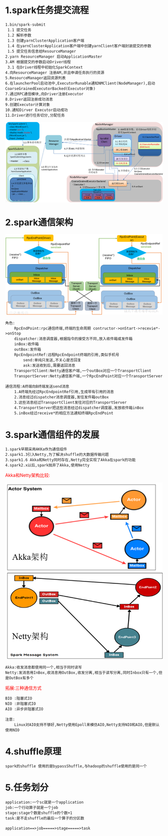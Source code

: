 # 1.spark任务提交流程
```
1.bin/spark-submit 
 1.1 提交任务
 1.2 解析参数
 1.3 创建yarnClusterApplication客户端
 1.4 在yarnClusterApplication客户端中创建yarnClient客户端封装提交的参数
 1.5 提交任务信息给ResourceManager
2.yarn ResourceManager 启动ApplicationMaster
3.AM 根据提交的参数启动Driver线程
 3.1 在Driver线程中初始化SparkContext
4.向ResourceManager 注册AM,并且申请任务执行的资源
5.ResourceManager返回资源列表
6.在launcherPool启动池中,ExecutorRunable通知NMClient(NodeManager),启动CoarseGrainedExecutorBacked(Executor对象)
7.通过RPC通信模块,向Driver注册Executor
8.Driver返回注册成功消息
9.创建Executor计算对象
10.通知Dirver Executor启动成功
11.Driver进行任务切分,分配任务
```

![image-20210715115421749](../pictures/image-20210715115421749.png)

# 2.spark通信架构

![image-20210715142302681](../pictures/image-20210715142302681.png)

```
角色:
	RpcEndPoint:rpc通信终端,终端的生命周期 contructor->onStart->recevie*->onStop
	dispatcher:消息调度器,根据指令的接受方不同,放入收件箱或发件箱
	inBox:收件箱
	outBox:发件箱
	RpcEndpointRef:远程RpcEndpoint终端的引用,类似手机号
		send:单纯只发送,不关心是否回复
		ask:发送收到后,需要返回消息
	TransportClient:Netty通信客户端,一个outBox对应一个TransportClient
	TransportServer:Netty通信客户端,一个RpcEndPoint对应一个TransportServer
	
通信流程:A终端向B终端发送send消息
	1.A终端先经过RpcEndpointRef引用,生成带有引用的消息
	2.消息经过dispatcher消息调度器,发往发件箱outBox
	3.这些消息经过TransportClient发往对应的TransportServer
	4.TransportServer把这些消息经过dispatcher调度器,发放收件箱inBox
	5.inBox经过receive*的相应方法通知终端RpcEndPoint
```

# 3.spark通信组件的发展

```
1.spark早期采用AKKa作为通信组件
2.spark1.3引入Netty,为了解决shuffle的大数据传输问题
3.spark1.6 Akka和Netty同时存在,Netty完全实现了Akka在spark的功能
4.spark2.x以后,spark抛弃了Akka,使用Netty
```

<p style="color:red;">Akka和Netty架构比较:</p>

![image-20210715150135473](../pictures/image-20210715150135473.png)

```
Akka:收发消息都使用同一个,相当于同时读写
Netty:发消息用InBox,收消息用OutBox,收发分离,相当于读写分离,同时Inbox只有一个,但是OutBox有多个
```

<p style="color:red;">拓展:三种通信方式</p>

```
BIO	:阻塞式IO
NIO	:非阻塞式IO
AIO	:异步非阻塞式IO

注意:
	Linux对AIO支持不够好,Netty使用Epoll来模仿AIO,Netty支持NIO和AIO,但是默认使用NIO
```

# 4.shuffle原理

```
spark的shuffle 使用的是bypassShuffle,与hadoop的shuffle使用的是同一个
```

# 5.任务划分

```
application:一个sc就是一个application
job:一个行动算子就是一个job
stage:stage个数是shuffle的个数+1
task:是不走shuffle的最后一个算子的分区数

application==>job=====>stage=====>task
```